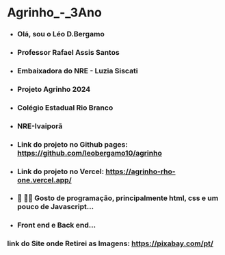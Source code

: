# Agrinho_-_3Ano

- ### Olá, sou o Léo D.Bergamo
- ### Professor Rafael Assis Santos
- ### Embaixadora do NRE - Luzia Siscati
- ### Projeto Agrinho 2024
- ### Colégio Estadual Rio Branco
- ### NRE-Ivaiporã
- ### Link do projeto no Github pages: https://github.com/leobergamo10/agrinho
- ### Link do projeto no Vercel: https://agrinho-rho-one.vercel.app/
- ### 👀 👨‍💻 Gosto de programação, principalmente html, css e um pouco de Javascript...
- ### Front end e Back end...
 

### link do Site onde Retirei as Imagens: https://pixabay.com/pt/
